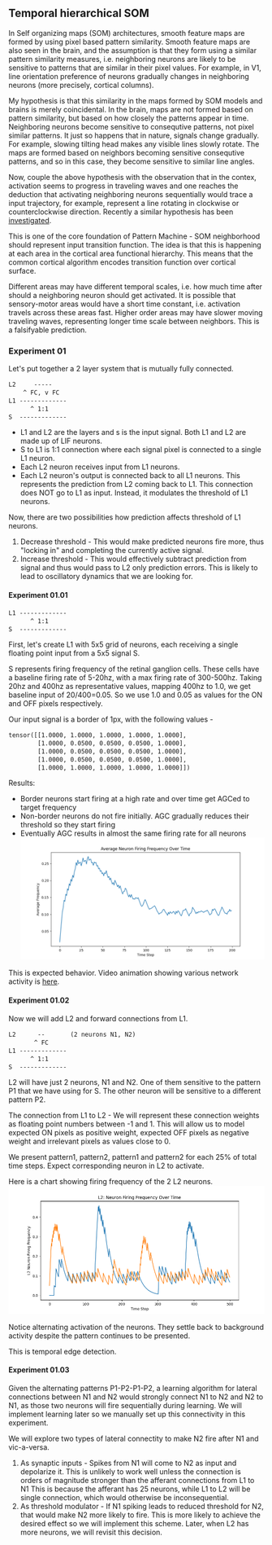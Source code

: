## Temporal hierarchical SOM
In Self organizing maps (SOM) architectures, smooth feature maps are formed by using pixel based pattern similarity. Smooth feature maps are also seen in the brain, and the assumption is that they form using a similar pattern similarity measures, i.e. neighboring neurons are likely to be sensitive to patterns that are similar in their pixel values. For example, in V1, line orientation preference of neurons gradually changes in neighboring neurons (more precisely, cortical columns).

My hypothesis is that this similarity in the maps formed by SOM models and brains is merely coincidental. In the brain, maps are not formed based on pattern similarity, but based on how closely the patterns appear in time. Neighboring neurons become sensitive to consequtive patterns, not pixel similar patterns. It just so happens that in nature, signals change gradually. For example, slowing tilting head makes any visible lines slowly rotate. The maps are formed based on neighbors becoming sensitive consequtive patterns, and so in this case, they become sensitive to similar line angles.

Now, couple the above hypothesis with the observation that in the contex, activation seems to progress in traveling waves and one reaches the deduction that activating neighboring neurons sequentially would trace a input trajectory, for example, represent a line rotating in clockwise or counterclockwise direction. Recently a similar hypothesis has been [investigated](https://www.nature.com/articles/s41467-023-39076-2).

This is one of the core foundation of Pattern Machine - SOM neighborhood should represent input transition function. The idea is that this is happening at each area in the cortical area functional hierarchy. This means that the common cortical algorithm encodes transition function over cortical surface.

Different areas may have different temporal scales, i.e. how much time after should a neighboring neuron should get activated. It is possible that sensory-motor areas would have a short time constant, i.e. activation travels across these areas fast. Higher order areas may have slower moving traveling waves, representing longer time scale between neighbors. This is a falsifyable prediction.

### Experiment 01
Let's put together a 2 layer system that is mutually fully connected.

    L2     -----
        ^ FC, v FC
    L1 -------------
          ^ 1:1
    S  -------------

- L1 and L2 are the layers and s is the input signal. Both L1 and L2 are made up of LIF neurons.
- S to L1 is 1:1 connection where each signal pixel is connected to a single L1 neuron.
- Each L2 neuron receives input from L1 neurons.
- Each L2 neuron's output is connected back to all L1 neurons. This represents the prediction from L2 coming back to L1. This connection does NOT go to L1 as input. Instead, it modulates the threshold of L1 neurons.

Now, there are two possibilities how prediction affects threshold of L1 neurons.

1. Decrease threshold - This would make predicted neurons fire more, thus "locking in" and completing the currently active signal.
2. Increase threshold - This would effectively subtract prediction from signal and thus would pass to L2 only prediction errors. This is likely to lead to oscillatory dynamics that we are looking for.

#### Experiment 01.01

    L1 -------------
          ^ 1:1
    S  -------------

First, let's create L1 with 5x5 grid of neurons, each receiving a single floating point input from a 5x5 signal S.

S represents firing frequency of the retinal ganglion cells. These cells have a baseline firing rate of 5-20hz, with a max firing rate of 300-500hz. Taking 20hz and 400hz as representative values, mapping 400hz to 1.0, we get baseline input of 20/400=0.05. So we use 1.0 and 0.05 as values for the ON and OFF pixels respectively.

Our input signal is a border of 1px, with the following values -

    tensor([[1.0000, 1.0000, 1.0000, 1.0000, 1.0000],
            [1.0000, 0.0500, 0.0500, 0.0500, 1.0000],
            [1.0000, 0.0500, 0.0500, 0.0500, 1.0000],
            [1.0000, 0.0500, 0.0500, 0.0500, 1.0000],
            [1.0000, 1.0000, 1.0000, 1.0000, 1.0000]])

Results:

- Border neurons start firing at a high rate and over time get AGCed to target frequency
- Non-border neurons do not fire initially. AGC gradually reduces their threshold so they start firing
- Eventually AGC results in almost the same firing rate for all neurons ![Average Frequency](output/01.01/average_frequency.png)

This is expected behavior. Video animation showing various network activity is [here](output/01.01/video.html).

#### Experiment 01.02

Now we will add L2 and forward connections from L1.

    L2      --       (2 neurons N1, N2)
           ^ FC
    L1 -------------
          ^ 1:1
    S  -------------

L2 will have just 2 neurons, N1 and N2. One of them sensitive to the pattern P1 that we have using for S. The other neuron will be sensitive to a different pattern P2.

The connection from L1 to L2 - We will represent these connection weights as floating point numbers between -1 and 1. This will allow us to model expected ON pixels as positive weight, expected OFF pixels as negative weight and irrelevant pixels as values close to 0.

We present pattern1, pattern2, pattern1 and pattern2 for each 25% of total time steps. Expect corresponding neuron in L2 to activate.

Here is a chart showing firing frequency of the 2 L2 neurons.
![L2 Neuron Frequency](output/01.02/l2_neuron_frequency.png)

Notice alternating activation of the neurons. They settle back to background activity despite the pattern continues to be presented.

This is temporal edge detection.

#### Experiment 01.03
Given the alternating patterns P1-P2-P1-P2, a learning algorithm for lateral connections between N1 and N2 would strongly connect N1 to N2 and N2 to N1, as those two neurons will fire sequentially during learning. We will implement learning later so we manually set up this connectivity in this experiment.

We will explore two types of lateral connectity to make N2 fire after N1 and vic-a-versa.

1. As synaptic inputs - Spikes from N1 will come to N2 as input and depolarize it. This is unlikely to work well unless the connection is orders of magnitude stronger than the afferant connections from L1 to N1 This is because the afferant has 25 neurons, while L1 to L2 will be single connection, which would otherwise be inconsequential.
2. As threshold modulator - If N1 spiking leads to reduced threshold for N2, that would make N2 more likely to fire. This is more likely to achieve the desired effect so we will implement this scheme. Later, when L2 has more neurons, we will revisit this decision.

